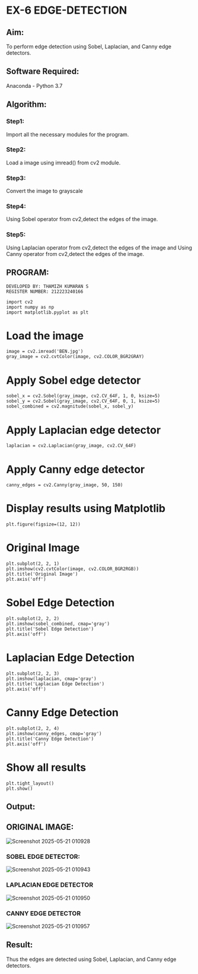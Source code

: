# EX-6 EDGE-DETECTION
## Aim:
To perform edge detection using Sobel, Laplacian, and Canny edge detectors.

## Software Required:
Anaconda - Python 3.7

## Algorithm:
### Step1:
Import all the necessary modules for the program.
### Step2:
Load a image using imread() from cv2 module.
### Step3:
Convert the image to grayscale
### Step4:
Using Sobel operator from cv2,detect the edges of the image.
### Step5:
Using Laplacian operator from cv2,detect the edges of the image and Using Canny operator from cv2,detect the edges of the image.
## PROGRAM:
```
DEVELOPED BY: THAMIZH KUMARAN S
REGISTER NUMBER: 212223240166
```
```
import cv2
import numpy as np
import matplotlib.pyplot as plt
```

# Load the image
```
image = cv2.imread('BEN.jpg')  
gray_image = cv2.cvtColor(image, cv2.COLOR_BGR2GRAY)
```
# Apply Sobel edge detector
```
sobel_x = cv2.Sobel(gray_image, cv2.CV_64F, 1, 0, ksize=5)  
sobel_y = cv2.Sobel(gray_image, cv2.CV_64F, 0, 1, ksize=5)  
sobel_combined = cv2.magnitude(sobel_x, sobel_y)  
```
# Apply Laplacian edge detector
```
laplacian = cv2.Laplacian(gray_image, cv2.CV_64F)
```
# Apply Canny edge detector
```
canny_edges = cv2.Canny(gray_image, 50, 150)
```

# Display results using Matplotlib
```
plt.figure(figsize=(12, 12))
```

# Original Image
```
plt.subplot(2, 2, 1)
plt.imshow(cv2.cvtColor(image, cv2.COLOR_BGR2RGB))
plt.title('Original Image')
plt.axis('off')
```
# Sobel Edge Detection
```
plt.subplot(2, 2, 2)
plt.imshow(sobel_combined, cmap='gray')
plt.title('Sobel Edge Detection')
plt.axis('off')
```
# Laplacian Edge Detection
```
plt.subplot(2, 2, 3)
plt.imshow(laplacian, cmap='gray')
plt.title('Laplacian Edge Detection')
plt.axis('off')
```
# Canny Edge Detection
```
plt.subplot(2, 2, 4)
plt.imshow(canny_edges, cmap='gray')
plt.title('Canny Edge Detection')
plt.axis('off')
```
# Show all results
```
plt.tight_layout()
plt.show()

```
## Output:
## ORIGINAL IMAGE:

![Screenshot 2025-05-21 010928](https://github.com/user-attachments/assets/5b842eb3-248f-42a0-adae-6c0f8fd34c71)


### SOBEL EDGE DETECTOR:

![Screenshot 2025-05-21 010943](https://github.com/user-attachments/assets/d271dc25-4e96-46f5-b559-879a37611d48)


### LAPLACIAN EDGE DETECTOR

![Screenshot 2025-05-21 010950](https://github.com/user-attachments/assets/2df989f8-de6f-41df-8ae3-e424a3d6253c)



### CANNY EDGE DETECTOR

![Screenshot 2025-05-21 010957](https://github.com/user-attachments/assets/3647e4ed-20c9-45ef-a7d6-9fd2fa88dc31)



## Result:
Thus the edges are detected using Sobel, Laplacian, and Canny edge detectors.
